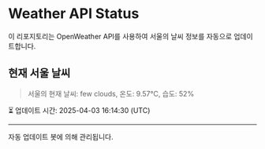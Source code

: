 
# Weather API Status

이 리포지토리는 OpenWeather API를 사용하여 서울의 날씨 정보를 자동으로 업데이트합니다.

## 현재 서울 날씨
> 서울의 현재 날씨: few clouds, 온도: 9.57°C, 습도: 52%

⏳ 업데이트 시간: 2025-04-03 16:14:30 (UTC)

---
자동 업데이트 봇에 의해 관리됩니다.
